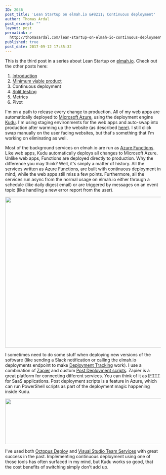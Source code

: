 ```yaml
---
ID: 2036
post_title: 'Lean Startup on elmah.io &#8211; Continuous deployment'
author: Thomas Ardal
post_excerpt: ""
layout: post
permalink: >
  http://thomasardal.com/lean-startup-on-elmah-io-continuous-deployment/
published: true
post_date: 2017-09-12 17:35:32
---
```

This is the third post in a series about Lean Startup on <a href="https://elmah.io/">elmah.io</a>. Check out the other posts here:

<ol>
<li><a href="http://thomasardal.com/lean-startup-on-elmah-io-introduction/">Introduction</a></li>
<li><a href="http://thomasardal.com/lean-startup-on-elmah-io-minimum-viable-product/">Minimum viable product</a></li>
<li>Continuous deployment</li>
<li><a href="http://thomasardal.com/lean-startup-on-elmah-io-split-testing/">Split testing</a></li>
<li>Metrics</li>
<li>Pivot</li>
</ol>

I'm on a path to release every change to production. All of my web apps are automatically deployed to <a href="https://azure.microsoft.com/da-dk/" target="_blank">Microsoft Azure</a>, using the deployment engine <a href="https://github.com/projectkudu/kudu" target="_blank">Kudu</a>. I'm using staging environments for the web apps and auto-swap into production after warming up the website (as described <a href="https://docs.microsoft.com/en-us/azure/app-service-web/web-sites-staged-publishing#configure-auto-swap" target="_blank">here</a>). I still click swap manually on the user facing websites, but that's something that I'm working on eliminating as well.

Most of the background services on elmah.io are run as <a href="https://azure.microsoft.com/en-us/services/functions/" target="_blank">Azure Functions</a>. Like web apps, Kudu automatically deploys all changes to Microsoft Azure. Unlike web apps, Functions are deployed directly to production. Why the difference you may think? Well, it's simply a matter of history. All the services written as Azure Functions, are built with continuous deployment in mind, while the web apps still miss a few points. Furthermore, all the services run async from the normal usage on elmah.io either through a schedule (like daily digest email) or are triggered by messages on an event topic (like handling a new error report from the user).

<img src="http://thomasardal.com/wp-content/uploads/2017/09/azure_deployments-768x486.png" alt="" width="768" height="486" class="aligncenter size-medium_large wp-image-2061" />

I sometimes need to do some stuff when deploying new versions of the software (like sending a Slack notification or calling the elmah.io deployments endpoint to make <a href="https://elmah.io/features/#deploymenttracking" target="_blank">Deployment Tracking</a> work). I use a combination of <a href="https://zapier.com/" target="_blank">Zapier</a> and custom <a href="https://github.com/projectkudu/kudu/wiki/Post-Deployment-Action-Hooks" target="_blank">Post Deployment scripts</a>. Zapier is a great platform for connecting different services. You can think of it as <a href="https://ifttt.com/" target="_blank">IFTTT</a> for SaaS applications. Post deployment scripts is a feature in Azure, which can run PowerShell scripts as part of the deployment magic happening inside Kudu.

<img src="http://thomasardal.com/wp-content/uploads/2017/09/slack-768x147.png" alt="" width="768" height="147" class="aligncenter size-medium_large wp-image-2059" />

I've used both <a href="https://octopus.com/" target="_blank">Octopus Deploy</a> and <a href="https://www.visualstudio.com/team-services/" target="_blank">Visual Studio Team Services</a> with great success in the past. Implementing continuous deployment using one of those tools has often surfaced in my mind, but Kudu works so good, that the cost benefits of switching simply don't add up.